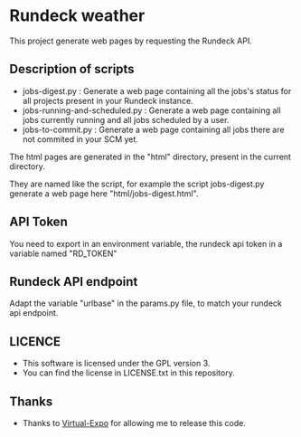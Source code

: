 # Rundeck weather

This project generate web pages by requesting the Rundeck API.

## Description of scripts

 - jobs-digest.py : Generate a web page containing all the jobs's status for all projects present in your Rundeck instance.
 - jobs-running-and-scheduled.py : Generate a web page containing all jobs currently running and all jobs scheduled by a user.
 - jobs-to-commit.py : Generate a web page containing all jobs there are not commited in your SCM yet.

The html pages are generated in the "html" directory, present in the current directory.

They are named like the script, for example the script jobs-digest.py generate a web page here "html/jobs-digest.html".

## API Token

You need to export in an environment variable, the rundeck api token in a variable named "RD_TOKEN"

## Rundeck API endpoint

Adapt the variable "urlbase" in the params.py file, to match your rundeck api endpoint.

## LICENCE

 - This software is licensed under the GPL version 3.
 - You can find the license in LICENSE.txt in this repository.

## Thanks

 - Thanks to [Virtual-Expo](https://www.virtual-expo.com) for allowing me to release this code.
